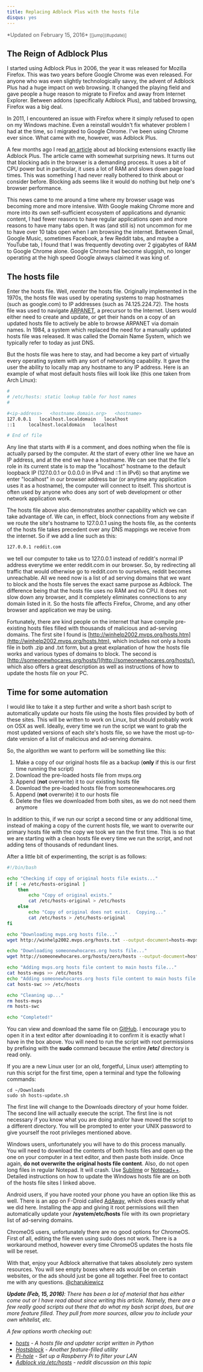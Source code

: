 ```yaml
---
title: Replacing Adblock Plus with the hosts file
disqus: yes
---
```


<div style="color:#555;font-size:14px;">
*Updated on February 15, 2016* <small>[[jump](#update)]</small>
</div>

## The Reign of Adblock Plus

I started using Adblock Plus in 2006, the year it was released for Mozilla Firefox.  This was two years before Google Chrome was even released.  For anyone who was even slightly technologically savvy, the advent of Adblock Plus had a huge impact on web browsing.  It changed the playing field and gave people a huge reason to migrate to Firefox and away from Internet Explorer.  Between addons (specifically Adblock Plus), and tabbed browsing, Firefox was a big deal.

In 2011, I encountered an issue with Firefox where it simply refused to open on my Windows machine.  Even a reinstall wouldn't fix whatever problem I had at the time, so I migrated to Google Chrome.  I've been using Chrome ever since.  What came with me, however, was Adblock Plus.

A few months ago I read [an article](http://www.reddit.com/r/programming/comments/25j41u/adblock_pluss_effect_on_firefoxs_memory_usage/) about ad blocking extensions exactly like Adblock Plus.  The article came with somewhat surprising news.  It turns out that blocking ads in the browser is a demanding process.  It uses a bit of CPU power but in particular, it uses a lot of RAM and slows down page load times.  This was something I had never really bothered to think about or consider before.  Blocking ads seems like it would do nothing but help one's browser performance.

This news came to me around a time where my browser usage was becoming more and more intensive.  With Google making Chrome more and more into its own self-sufficient ecosystem of applications and dynamic content, I had fewer reasons to have regular applications open and more reasons to have many tabs open.  It was (and still is) not uncommon for me to have over 10 tabs open when I am browsing the internet.  Between Gmail, Google Music, sometimes Facebook, a few Reddit tabs, and maybe a YouTube tab, I found that I was frequently devoting over 2 gigabytes of RAM to Google Chrome alone.  Google Chrome had become sluggish, no longer operating at the high speed Google always claimed it was king of.

## The hosts file

Enter the hosts file.  Well, *reenter* the hosts file.  Originally implemented in the 1970s, the hosts file was used by operating systems to map hostnames (such as google.com) to IP addresses (such as 74.125.224.72).  The hosts file was used to navigate [ARPANET](http://en.wikipedia.org/wiki/ARPANET), a precursor to the Internet.  Users would either need to create and update, or get their hands on a copy of an updated hosts file to actively be able to browse ARPANET via domain names. In 1984, a system which replaced the need for a manually updated hosts file was released.  It was called the Domain Name System, which we typically refer to today as just DNS.

But the hosts file was here to stay, and had become a key part of virtually every operating system with any sort of networking capability.  It gave the user the ability to locally map any hostname to any IP address.  Here is an example of what most default hosts files will look like (this one taken from Arch Linux):

``` bash
#
# /etc/hosts: static lookup table for host names
#

#<ip-address>	<hostname.domain.org>	<hostname>
127.0.0.1	localhost.localdomain	localhost
::1		localhost.localdomain	localhost

# End of file
```


Any line that starts with # is a comment, and does nothing when the file is actually parsed by the computer.  At the start of every other line we have an IP address, and at the end we have a hostname.  We can see that the file's role in its current state is to map the "localhost" hostname to the default loopback IP (127.0.0.1 or 0.0.0.0 in IPv4 and ::1 in IPv6) so that anytime we enter "localhost" in our browser address bar (or anytime any application uses it as a hostname), the computer will connect to itself.  This shortcut is often used by anyone who does any sort of web development or other network application work.

The hosts file above also demonstrates another capability which we can take advantage of.  We can, in effect, block connections from any website if we route the site's hostname to 127.0.0.1 using the hosts file, as the contents of the hosts file takes precedent over any DNS mappings we receive from the internet.  So if we add a line such as this:

``` bash
127.0.0.1 reddit.com
```

we tell our computer to take us to 127.0.0.1 instead of reddit's normal IP address everytime we enter reddit.com in our browser.  So, by redirecting all traffic that would otherwise go to reddit.com to ourselves, reddit becomes unreachable.  All we need now is a list of ad serving domains that we want to block and the hosts file serves the exact same purpose as Adblock.  The difference being that the hosts file uses no RAM and no CPU.  It does not slow down any browser, and it completely eliminates connections to any domain listed in it.  So the hosts file affects Firefox, Chrome, and any other browser and application we may be using.

Fortunately, there are kind people on the internet that have compile pre-existing hosts files filled with thousands of malicious and ad-serving domains.  The first site I found is [http://winhelp2002.mvps.org/hosts.htm](http://winhelp2002.mvps.org/hosts.htm), which includes not only a hosts file in both .zip and .txt form, but a great explanation of how the hosts file works and various types of domains to block.  The second is [http://someonewhocares.org/hosts/](http://someonewhocares.org/hosts/), which also offers a great description as well as instructions of how to update the hosts file on your PC.

## Time for some automation

I would like to take it a step further and write a short bash script to automatically update our hosts file using the hosts files provided by both of these sites.  This will be written to work on Linux, but should probably work on OSX as well.  Ideally, every time we run the script we want to grab the most updated versions of each site's hosts file, so we have the most up-to-date version of a list of malicious and ad-serving domains.

So, the algorithm we want to perform will be something like this:

1. Make a copy of our original hosts file as a backup (**only** if this is our first time running the script)
2. Download the pre-loaded hosts file from mvps.org
3. Append (**not** overwrite) it to our existing hosts file
4. Download the pre-loaded hosts file from someonewhocares.org
5. Append (**not** overwrite) it to our hosts file
6. Delete the files we downloaded from both sites, as we do not need them anymore

In addition to this, if we run our script a second time or any additional time, instead of making a copy of the current hosts file, we want to overwrite our primary hosts file with the copy we took we ran the first time.  This is so that we are starting with a clean hosts file every time we run the script, and not adding tens of thousands of redundant lines.

After a little bit of experimenting, the script is as follows:

``` bash
#!/bin/bash

echo "Checking if copy of original hosts file exists..."
if [ -e /etc/hosts-original ]
	then
		echo "Copy of original exists."
		cat /etc/hosts-original > /etc/hosts	
	else
		echo "Copy of original does not exist.  Copying..."
		cat /etc/hosts > /etc/hosts-original
fi

echo "Downloading mvps.org hosts file..."
wget http://winhelp2002.mvps.org/hosts.txt --output-document=hosts-mvps

echo "Downloading someonewhocares.org hosts file..."
wget http://someonewhocares.org/hosts/zero/hosts --output-document=hosts-swc

echo "Adding mvps.org hosts file content to main hosts file..."
cat hosts-mvps >> /etc/hosts
echo "Adding someonewhocares.org hosts file content to main hosts file..."
cat hosts-swc >> /etc/hosts

echo "Cleaning up..."
rm hosts-mvps
rm hosts-swc

echo "Completed!"
```

You can view and download the same file on [GitHub](https://github.com/charukiewicz/scripts/blob/master/hosts-update.sh).  I encourage you to open it in a text editor after downloading it to confirm it is exactly what I have in the box above.  You will need to run the script with root permissions by prefixing with the **sudo** command because the entire **/etc/** directory is read only.

If you are a new Linux user (or an old, forgetful, Linux user) attempting to run this script for the first time, open a terminal and type the following commands:


```
cd ~/Downloads
sudo sh hosts-update.sh
```

The first line will change to the Downloads directory of your home folder.  The second line will actually execute the script.  The first line is not necessary if you know what you are doing and/or have moved the script to a different directory.  You will be prompted to enter your UNIX password to give yourself the root privileges mentioned above.

Windows users, unfortunately you will have to do this process manually.  You will need to download the contents of both hosts files and open up the one on your computer in a text editor, and then paste both inside.  Once again, **do not overwrite the original hosts file content**.  Also, do not open long files in regular Notepad.  It will crash.  Use [Sublime](http://www.sublimetext.com/) or [Notepad++](http://notepad-plus-plus.org/).  Detailed instructions on how to update the Windows hosts file are on both of the hosts file sites I linked above.

Android users, if you have rooted your phone you have an option like this as well.  There is an app on F-Droid called [AdAway](https://f-droid.org/repository/browse/?fdid=org.adaway), which does exactly what we did here.  Installing the app and giving it root permissions will then automatically update your **/system/etc/hosts** file with its own proprietary list of ad-serving domains.

ChromeOS users, unfortunately there are no good options for ChromeOS.  First of all, editing the file even using sudo does not work.  There is a workaround method, however every time ChromeOS updates the hosts file will be reset.

With that, enjoy your Adblock alternative that takes absolutely zero system resources.  You will see empty boxes where ads would be on certain websites, or the ads should just be gone all together.  Feel free to contact me with any questions. [\@charukiewicz](https://www.twitter.com/charukiewicz/)

<a name="update"></a>

<i>**Update (Feb, 15, 2016)**: There has been a lot of material that has either come out or I have read about since writing this article.  Namely, there are a few really good scripts out there that do what my bash script does, but are more feature filled.  They pull from more sources, allow you to include your own whitelist, etc.

A few options worth checking out:

  * [hosts](https://github.com/StevenBlack/hosts) - A hosts file and updater script written in Python
  * [Hostsblock](https://gaenserich.github.io/hostsblock/) - Another feature-filled utility
  * [Pi-hole](http://pi-hole.net/) - Set up a Raspberry Pi to filter your LAN 
  * [Adblock via /etc/hosts](https://www.reddit.com/r/linux/comments/45e27d/adblock_via_etchosts/) - reddit discussion on this topic

</i>
